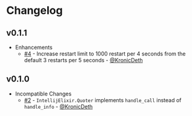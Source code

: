 # Changelog

## v0.1.1
* Enhancements
  * [#4](https://github.com/KronicDeth/intellij_elixir/pull/4) - Increase restart limit to 1000 restart per 4 seconds from the default 3 restarts per 5 seconds - [@KronicDeth](https://github.com/KronicDeth)

## v0.1.0
* Incompatible Changes
  * [#2](https://github.com/KronicDeth/intellij_elixir/pull/2) - `IntellijElixir.Quoter` implements `handle_call` instead of `handle_info` - [@KronicDeth](https://github.com/KronicDeth)